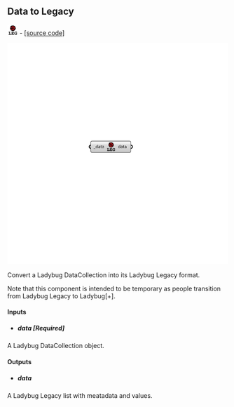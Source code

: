 ## Data to Legacy
![](../../images/icons/Data_to_Legacy.png) - [[source code]](https://github.com/ladybug-tools/ladybug-grasshopper/blob/master/ladybug_grasshopper/src//LB%20Data%20to%20Legacy.py)

![](../../images/components/Data_to_Legacy.png)

Convert a Ladybug DataCollection into its Ladybug Legacy format.
 

Note that this component is intended to be temporary as people transition from
 Ladybug Legacy to Ladybug[+].
 



#### Inputs
* ##### data [Required]
A Ladybug DataCollection object. 

#### Outputs
* ##### data
A Ladybug Legacy list with meatadata and values. 
